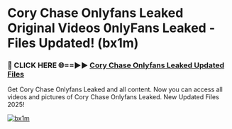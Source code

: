 # Cory Chase Onlyfans Leaked Original Videos 0nlyFans Leaked - Files Updated! (bx1m)

<h3>🔴 CLICK HERE 🌐==►► <a href="https://tinyurl.com/3hn5wdd3" rel="nofollow">Cory Chase Onlyfans Leaked Updated Files</a></h3>

Get Cory Chase Onlyfans Leaked and all content. Now you can access all videos and pictures of Cory Chase Onlyfans Leaked. New Updated Files 2025!

[![bx1m](https://i.imgur.com/4HnBqBT.gif)](https://tinyurl.com/3hn5wdd3)

